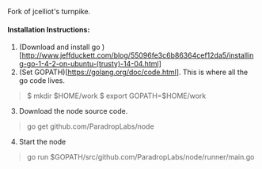 Fork of jcelliot's turnpike. 

#### Installation Instructions:
1. (Download and install go )[http://www.jeffduckett.com/blog/55096fe3c6b86364cef12da5/installing-go-1-4-2-on-ubuntu-(trusty)-14-04.html]
2. (Set GOPATH)[https://golang.org/doc/code.html]. This is where all the go code lives. 
> $ mkdir $HOME/work
> $ export GOPATH=$HOME/work
3. Download the node source code.
> go get github.com/ParadropLabs/node
4. Start the node
> go run $GOPATH/src/github.com/ParadropLabs/node/runner/main.go
